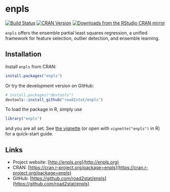 # enpls

[![Build Status](https://travis-ci.org/road2stat/enpls.svg?branch=master)](https://travis-ci.org/road2stat/enpls)
[![CRAN Version](http://www.r-pkg.org/badges/version/enpls)](https://cran.r-project.org/package=enpls)
[![Downloads from the RStudio CRAN mirror](http://cranlogs.r-pkg.org/badges/enpls)](http://cranlogs.r-pkg.org/badges/enpls)

`enpls` offers the ensemble partial least squares regression, a unified framework for feature selection, outlier detection, and ensemble learning.

## Installation

Install `enpls` from CRAN:

```r
install.packages("enpls")
```

Or try the development version on GitHub:

```r
# install.packages("devtools")
devtools::install_github("road2stat/enpls")
```

To load the package in R, simply use

```r
library("enpls")
```

and you are all set. See [the vignette](http://enpls.org/doc.pdf) (or open with `vignette("enpls")` in R) for a quick-start guide.

## Links

* Project website: [http://enpls.org](http://enpls.org)
* CRAN: [https://cran.r-project.org/package=enpls](https://cran.r-project.org/package=enpls)
* GitHub: [https://github.com/road2stat/enpls](https://github.com/road2stat/enpls)
